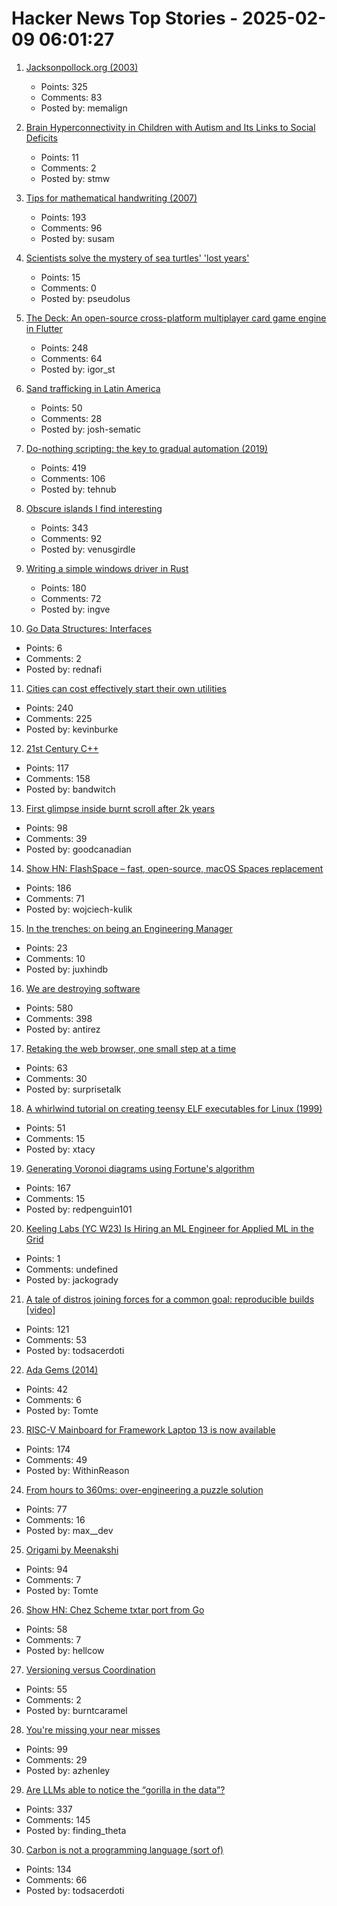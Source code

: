 # Hacker News Top Stories - 2025-02-09 06:01:27

1. [Jacksonpollock.org (2003)](https://jacksonpollock.org/)
   - Points: 325
   - Comments: 83
   - Posted by: memalign

2. [Brain Hyperconnectivity in Children with Autism and Its Links to Social Deficits](https://www.cell.com/cell-reports/fulltext/S2211-1247(13)00570-6)
   - Points: 11
   - Comments: 2
   - Posted by: stmw

3. [Tips for mathematical handwriting (2007)](https://johnkerl.org/doc/ortho/ortho.html)
   - Points: 193
   - Comments: 96
   - Posted by: susam

4. [Scientists solve the mystery of sea turtles' 'lost years'](https://phys.org/news/2025-02-scientists-mystery-sea-turtles-lost.html)
   - Points: 15
   - Comments: 0
   - Posted by: pseudolus

5. [The Deck: An open-source cross-platform multiplayer card game engine in Flutter](https://github.com/xajik/thedeck)
   - Points: 248
   - Comments: 64
   - Posted by: igor_st

6. [Sand trafficking in Latin America](https://insightcrime.org/news/the-mafias-behind-sand-trafficking-in-latin-america/)
   - Points: 50
   - Comments: 28
   - Posted by: josh-sematic

7. [Do-nothing scripting: the key to gradual automation (2019)](https://blog.danslimmon.com/2019/07/15/do-nothing-scripting-the-key-to-gradual-automation/)
   - Points: 419
   - Comments: 106
   - Posted by: tehnub

8. [Obscure islands I find interesting](https://amanvir.com/obscure-islands)
   - Points: 343
   - Comments: 92
   - Posted by: venusgirdle

9. [Writing a simple windows driver in Rust](https://scorpiosoftware.net/2025/02/08/writing-a-simple-driver-in-rust/)
   - Points: 180
   - Comments: 72
   - Posted by: ingve

10. [Go Data Structures: Interfaces](https://research.swtch.com/interfaces)
   - Points: 6
   - Comments: 2
   - Posted by: rednafi

11. [Cities can cost effectively start their own utilities](https://kevin.burke.dev/kevin/norcal-cities-new-utility/)
   - Points: 240
   - Comments: 225
   - Posted by: kevinburke

12. [21st Century C++](https://cacm.acm.org/blogcacm/21st-century-c/)
   - Points: 117
   - Comments: 158
   - Posted by: bandwitch

13. [First glimpse inside burnt scroll after 2k years](https://www.bbc.co.uk/news/articles/c5yvrq7dyg6o)
   - Points: 98
   - Comments: 39
   - Posted by: goodcanadian

14. [Show HN: FlashSpace – fast, open-source, macOS Spaces replacement](https://github.com/wojciech-kulik/FlashSpace)
   - Points: 186
   - Comments: 71
   - Posted by: wojciech-kulik

15. [In the trenches: on being an Engineering Manager](https://blog.digital-horror.com/blog/in-the-trenches-what-it-means-to-be-an-engineering-manager/)
   - Points: 23
   - Comments: 10
   - Posted by: juxhindb

16. [We are destroying software](https://antirez.com/news/145)
   - Points: 580
   - Comments: 398
   - Posted by: antirez

17. [Retaking the web browser, one small step at a time](https://andregarzia.com/2025/02/retaking-the-web-browser-one-small-step-at-a-time.html)
   - Points: 63
   - Comments: 30
   - Posted by: surprisetalk

18. [A whirlwind tutorial on creating teensy ELF executables for Linux (1999)](https://www.muppetlabs.com/~breadbox/software/tiny/teensy.html)
   - Points: 51
   - Comments: 15
   - Posted by: xtacy

19. [Generating Voronoi diagrams using Fortune's algorithm](https://redpenguin101.github.io/html/posts/2025_01_21_voronoi.html)
   - Points: 167
   - Comments: 15
   - Posted by: redpenguin101

20. [Keeling Labs (YC W23) Is Hiring an ML Engineer for Applied ML in the Grid](https://www.keelinglabs.com/jobs)
   - Points: 1
   - Comments: undefined
   - Posted by: jackogrady

21. [A tale of distros joining forces for a common goal: reproducible builds [video]](https://video.fosdem.org/2025/h1302/fosdem-2025-6479-a-tale-of-several-distros-joining-forces-for-a-common-goal-reproducible-builds.av1.webm)
   - Points: 121
   - Comments: 53
   - Posted by: todsacerdoti

22. [Ada Gems (2014)](https://www.adacore.com/gems)
   - Points: 42
   - Comments: 6
   - Posted by: Tomte

23. [RISC-V Mainboard for Framework Laptop 13 is now available](https://frame.work/gb/en/blog/risc-v-mainboard-for-framework-laptop-13-is-now-available)
   - Points: 174
   - Comments: 49
   - Posted by: WithinReason

24. [From hours to 360ms: over-engineering a puzzle solution](https://blog.danielh.cc/blog/puzzle)
   - Points: 77
   - Comments: 16
   - Posted by: max__dev

25. [Origami by Meenakshi](https://origamee.net/)
   - Points: 94
   - Comments: 7
   - Posted by: Tomte

26. [Show HN: Chez Scheme txtar port from Go](https://git.sr.ht/~egtann/txtar/)
   - Points: 58
   - Comments: 7
   - Posted by: hellcow

27. [Versioning versus Coordination](https://brooker.co.za/blog/2025/02/04/versioning.html)
   - Points: 55
   - Comments: 2
   - Posted by: burntcaramel

28. [You're missing your near misses](https://surfingcomplexity.blog/2025/02/01/youre-missing-your-near-misses/)
   - Points: 99
   - Comments: 29
   - Posted by: azhenley

29. [Are LLMs able to notice the “gorilla in the data”?](https://chiraaggohel.com/posts/llms-eda/)
   - Points: 337
   - Comments: 145
   - Posted by: finding_theta

30. [Carbon is not a programming language (sort of)](https://herecomesthemoon.net/2025/02/carbon-is-not-a-language/)
   - Points: 134
   - Comments: 66
   - Posted by: todsacerdoti

